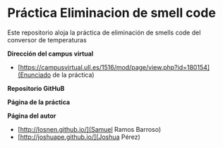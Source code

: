 # Práctica Eliminacion de smell code

Este repositorio aloja la práctica de eliminación de smells code del conversor de temperaturas

**Dirección del campus virtual**

* [https://campusvirtual.ull.es/1516/mod/page/view.php?id=180154](Enunciado de la práctica)


**Repositorio GitHuB**


**Página de la práctica**


**Página del autor**

* [http://losnen.github.io/](Samuel Ramos Barroso)
* [http://joshuape.github.io/](Joshua Pérez)
